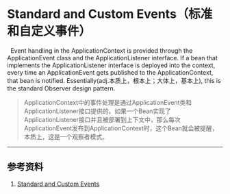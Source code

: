 # Standard and Custom Events（标准和自定义事件）
&nbsp;&nbsp;Event handling in the ApplicationContext is provided through the ApplicationEvent class and the ApplicationListener interface. If a bean that implements the ApplicationListener interface is deployed into the context, every time an ApplicationEvent gets published to the ApplicationContext, that bean is notified. Essentially(adj.本质上，根本上；大体上，基本上), this is the standard Observer design pattern.
> ApplicationContext中的事件处理是通过ApplicationEvent类和ApplicationListener接口提供的。如果一个Bean实现了ApplicationListener接口并且被部署到上下文中，那么每次ApplicationEvent发布到ApplicationContext时，这个Bean就会被提醒，本质上，这是一个观察者模式。


---
## 参考资料
1. [Standard and Custom Events](https://docs.spring.io/spring-framework/docs/current/reference/html/core.html#context-functionality-events)